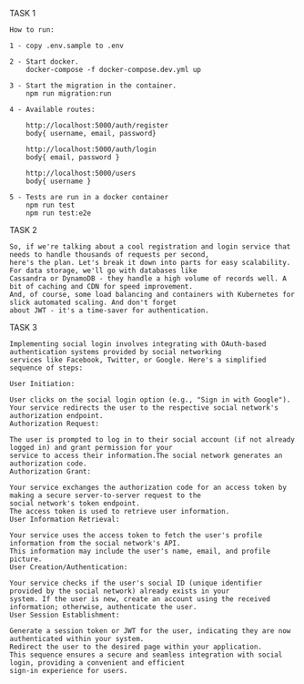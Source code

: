 TASK 1

    How to run:

    1 - copy .env.sample to .env

    2 - Start docker.
        docker-compose -f docker-compose.dev.yml up

    3 - Start the migration in the container.
        npm run migration:run

    4 - Available routes:

        http://localhost:5000/auth/register
        body{ username, email, password} 

        http://localhost:5000/auth/login
        body{ email, password }

        http://localhost:5000/users
        body{ username }

    5 - Tests are run in a docker container
        npm run test 
        npm run test:e2e

TASK 2

    So, if we're talking about a cool registration and login service that needs to handle thousands of requests per second, 
    here's the plan. Let's break it down into parts for easy scalability. For data storage, we'll go with databases like 
    Cassandra or DynamoDB - they handle a high volume of records well. A bit of caching and CDN for speed improvement. 
    And, of course, some load balancing and containers with Kubernetes for slick automated scaling. And don't forget 
    about JWT - it's a time-saver for authentication.

TASK 3

    Implementing social login involves integrating with OAuth-based authentication systems provided by social networking 
    services like Facebook, Twitter, or Google. Here's a simplified sequence of steps:

    User Initiation:

    User clicks on the social login option (e.g., "Sign in with Google").
    Your service redirects the user to the respective social network's authorization endpoint.
    Authorization Request:

    The user is prompted to log in to their social account (if not already logged in) and grant permission for your 
    service to access their information.The social network generates an authorization code.
    Authorization Grant:

    Your service exchanges the authorization code for an access token by making a secure server-to-server request to the 
    social network's token endpoint.
    The access token is used to retrieve user information.
    User Information Retrieval:

    Your service uses the access token to fetch the user's profile information from the social network's API.
    This information may include the user's name, email, and profile picture.
    User Creation/Authentication:

    Your service checks if the user's social ID (unique identifier provided by the social network) already exists in your
    system. If the user is new, create an account using the received information; otherwise, authenticate the user.
    User Session Establishment:

    Generate a session token or JWT for the user, indicating they are now authenticated within your system.
    Redirect the user to the desired page within your application.
    This sequence ensures a secure and seamless integration with social login, providing a convenient and efficient 
    sign-in experience for users.
